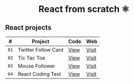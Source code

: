 <div align="center">

# React from scratch ⚛️

</div>

## React projects

| # | Project | Code | Web |
| --- | --- | --- | --- |
| `01` | Twitter Follow Card | [View](projects/01-twitter-follow-card) | [Visit](https://64fb2e111431dd130091cdc6--neon-douhua-70809e.netlify.app/)
| `02` | Tic Tac Toe | [View](projects/02-tic-tac-toe) | [Visit](https://64fbb14d5cf4cf7df518339f--gleaming-concha-98e74f.netlify.app/) |
| `03` | Mouse Follower | [View](projects/03-mouse-follower) | [Visit](https://64ff365605e289190ed49569--luminous-meerkat-20a064.netlify.app/) |
| `04` | React Coding Test | [View](projects/04-react-coding-test) | [Visit](https://6500fa3928b5690b30817b3f--precious-malasada-4db491.netlify.app/) |